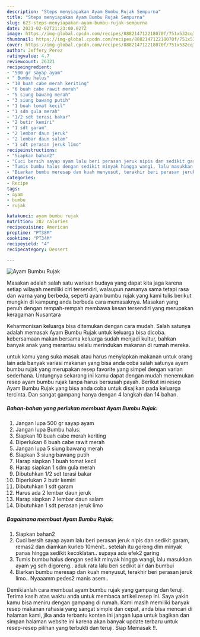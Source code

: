 ```yaml
---
description: "Steps menyiapakan Ayam Bumbu Rujak Sempurna"
title: "Steps menyiapakan Ayam Bumbu Rujak Sempurna"
slug: 623-steps-menyiapakan-ayam-bumbu-rujak-sempurna
date: 2021-02-02T21:23:00.027Z
image: https://img-global.cpcdn.com/recipes/888214712218070f/751x532cq70/ayam-bumbu-rujak-foto-resep-utama.jpg
thumbnail: https://img-global.cpcdn.com/recipes/888214712218070f/751x532cq70/ayam-bumbu-rujak-foto-resep-utama.jpg
cover: https://img-global.cpcdn.com/recipes/888214712218070f/751x532cq70/ayam-bumbu-rujak-foto-resep-utama.jpg
author: Jeffery Perez
ratingvalue: 4.7
reviewcount: 26321
recipeingredient:
- "500 gr sayap ayam"
- " Bumbu halus"
- "10 buah cabe merah keriting"
- "6 buah cabe rawit merah"
- "5 siung bawang merah"
- "3 siung bawang putih"
- "1 buah tomat kecil"
- "1 sdm gula merah"
- "1/2 sdt terasi bakar"
- "2 butir kemiri"
- "1 sdt garam"
- "2 lembar daun jeruk"
- "2 lembar daun salam"
- "1 sdt perasan jeruk limo"
recipeinstructions:
- "Siapkan bahan2"
- "Cuci bersih sayap ayam lalu beri perasan jeruk nipis dan sedikit garam, remas2 dan diamkan kurleb 10menit.. setelah itu goreng dlm minyak panas hingga sedikit kecoklatan.. supaya ada efek2 garing"
- "Tumis bumbu halus dengan sedikit minyak hingga wangi, lalu masukkan ayam yg sdh digoreng.. aduk rata lalu beri sedikit air dan bumbui"
- "Biarkan bumbu meresap dan kuah menyusut, terakhir beri perasan jeruk limo.. Nyaaamm pedes2 manis asem.."
categories:
- Recipe
tags:
- ayam
- bumbu
- rujak

katakunci: ayam bumbu rujak 
nutrition: 282 calories
recipecuisine: American
preptime: "PT38M"
cooktime: "PT34M"
recipeyield: "4"
recipecategory: Dessert

---
```



![Ayam Bumbu Rujak](https://img-global.cpcdn.com/recipes/888214712218070f/751x532cq70/ayam-bumbu-rujak-foto-resep-utama.jpg)

Masakan adalah salah satu warisan budaya yang dapat kita jaga karena setiap wilayah memiliki ciri tersendiri, walaupun namanya sama tetapi rasa dan warna yang berbeda, seperti ayam bumbu rujak yang kami tulis berikut mungkin di kampung anda berbeda cara memasaknya. Masakan yang penuh dengan rempah-rempah membawa kesan tersendiri yang merupakan keragaman Nusantara

Keharmonisan keluarga bisa ditemukan dengan cara mudah. Salah satunya adalah memasak Ayam Bumbu Rujak untuk keluarga bisa dicoba. kebersamaan makan bersama keluarga sudah menjadi kultur, bahkan banyak anak yang merantau selalu merindukan makanan di rumah mereka.



untuk kamu yang suka masak atau harus menyiapkan makanan untuk orang lain ada banyak variasi makanan yang bisa anda coba salah satunya ayam bumbu rujak yang merupakan resep favorite yang simpel dengan varian sederhana. Untungnya sekarang ini kamu dapat dengan mudah menemukan resep ayam bumbu rujak tanpa harus bersusah payah.
Berikut ini resep Ayam Bumbu Rujak yang bisa anda coba untuk disajikan pada keluarga tercinta. Dan sangat gampang hanya dengan 4 langkah dan 14 bahan.


<!--inarticleads1-->

##### Bahan-bahan yang perlukan membuat Ayam Bumbu Rujak:

1. Jangan lupa 500 gr sayap ayam
1. Jangan lupa  Bumbu halus:
1. Siapkan 10 buah cabe merah keriting
1. Diperlukan 6 buah cabe rawit merah
1. Jangan lupa 5 siung bawang merah
1. Siapkan 3 siung bawang putih
1. Harap siapkan 1 buah tomat kecil
1. Harap siapkan 1 sdm gula merah
1. Dibutuhkan 1/2 sdt terasi bakar
1. Diperlukan 2 butir kemiri
1. Dibutuhkan 1 sdt garam
1. Harus ada 2 lembar daun jeruk
1. Harap siapkan 2 lembar daun salam
1. Dibutuhkan 1 sdt perasan jeruk limo




<!--inarticleads2-->

##### Bagaimana membuat  Ayam Bumbu Rujak:

1. Siapkan bahan2
1. Cuci bersih sayap ayam lalu beri perasan jeruk nipis dan sedikit garam, remas2 dan diamkan kurleb 10menit.. setelah itu goreng dlm minyak panas hingga sedikit kecoklatan.. supaya ada efek2 garing
1. Tumis bumbu halus dengan sedikit minyak hingga wangi, lalu masukkan ayam yg sdh digoreng.. aduk rata lalu beri sedikit air dan bumbui
1. Biarkan bumbu meresap dan kuah menyusut, terakhir beri perasan jeruk limo.. Nyaaamm pedes2 manis asem..




Demikianlah cara membuat ayam bumbu rujak yang gampang dan teruji. Terima kasih atas waktu anda untuk membaca artikel resep ini. Saya yakin kamu bisa meniru dengan gampang di rumah. Kami masih memiliki banyak resep makanan rahasia yang sangat simple dan cepat, anda bisa mencari di halaman kami, jika anda terbantu konten ini jangan lupa untuk bagikan dan simpan halaman website ini karena akan banyak update terbaru untuk resep-resep pilihan yang terbukti dan teruji. Siap Memasak !!. 
